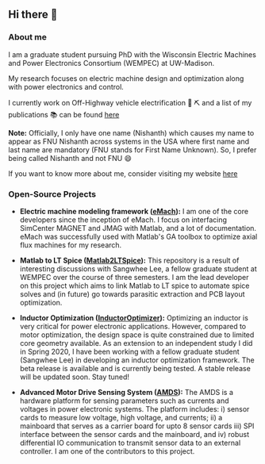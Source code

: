 ## Hi there 👋

### About me
I am a graduate student pursuing PhD with the Wisconsin Electric Machines and Power Electronics Consortium (WEMPEC) at UW-Madison.

My research focuses on electric machine design and optimization along with power electronics and control. 

I currently work on Off-Highway vehicle electrification :tractor: :pick: and a list of my publications :books: can be found [here](https://scholar.google.com/citations?hl=en&user=CPd0z5gAAAAJ)

__Note:__ Officially, I only have one name (Nishanth) which causes my name to appear as FNU Nishanth across systems in the USA where first name and last name are mandatory (FNU stands for First Name Unknown). So, I prefer being called Nishanth and not FNU :smile:

If you want to know more about me, consider visiting my website [here](https://ngadiyar93.github.io/)

### Open-Source Projects
- __Electric machine modeling framework ([eMach](https://github.com/Severson-Group/eMach)):__
I am one of the core developers since the inception of eMach. I focus on interfacing SimCenter MAGNET and JMAG with Matlab, and a lot of documentation. eMach was successfully used with Matlab's GA toolbox to optimize axial flux machines for my research.

- __Matlab to LT Spice ([Matlab2LTSpice](https://github.com/ngadiyar93/Matlab2LTSpice)):__
This repository is a result of interesting discussions with Sangwhee Lee, a fellow graduate student at WEMPEC over the course of three semesters.
I am the lead developer on this project which aims to link Matlab to LT spice to automate spice solves and (in future) go towards parasitic extraction and PCB layout optimization.

- __Inductor Optimization ([InductorOptimizer](https://github.com/ngadiyar93/InductorOptimizer)):__ 
Optimizing an inductor is very critical for power electronic applications. However, compared to motor optimization, the design space is quite constrained due to limited core geometry available. As an extension to an independent study I did in Spring 2020, I have been working with a fellow graduate student (Sangwhee Lee) in developing an inductor optimization framework. The beta release is available and is currently being tested. A stable release will be updated soon. Stay tuned!

- __Advanced Motor Drive Sensing System ([AMDS](https://github.com/Severson-Group/AMDS)):__
The AMDS is a hardware platform for sensing parameters such as currents and voltages in power electronic systems. The platform includes: i) sensor cards to measure low voltage, high voltage, and currents; ii) a mainboard that serves as a carrier board for upto 8 sensor cards iii) SPI interface between the sensor cards and the mainboard, and iv) robust differential IO communication to transmit sensor data to an external controller. I am one of the contributors to this project.
